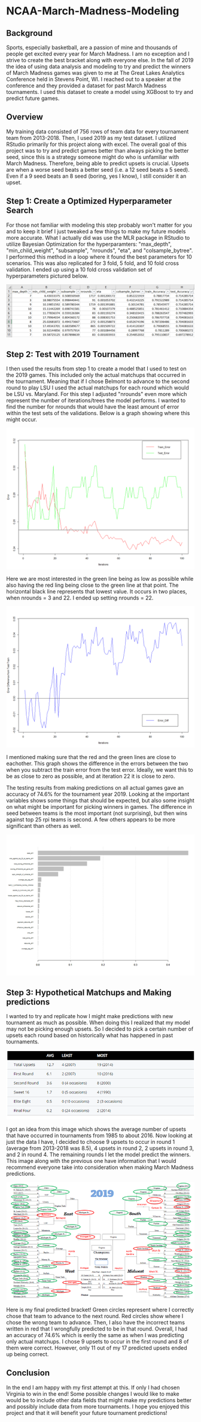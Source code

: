 # NCAA-March-Madness-Modeling

## Background

Sports, especially basketball, are a passion of mine and thousands of people get excited every year for March Madness. I am no exception and I strive to create the best bracket along with everyone else. In the fall of 2019 the idea of using data analysis and modeling to try and predict the winners of March Madness games was given to me at The Great Lakes Analytics Conference held in Stevens Point, WI. I reached out to a speaker at the conference and they provided a dataset for past March Madness tournaments. I used this dataset to create a model using XGBoost to try and predict future games.
<p>

## Overview

My training data consisted of 756 rows of team data for every tournament team from 2013-2018. Then, I used 2019 as my test dataset. I utilized RStudio primarily for this project along with excel. The overall goal of this project was to try and predict games better than always picking the better seed, since this is a strategy someone might do who is unfamiliar with March Madness. Therefore, being able to predict upsets is crucial. Upsets are when a worse seed beats a better seed (i.e. a 12 seed beats a 5 seed). Even if a 9 seed beats an 8 seed (boring, yes I know), I still consider it an upset.

## Step 1: Create a Optimized Hyperparameter Search

For those not familiar with modeling this step probably won't matter for you and to keep it brief I just tweaked a few things to make my future models more accurate. What I actually did was use the MLR package in RStudio to utilize Bayesian Optimization for the hyperparamters: "max_depth", "min_child_weight", "subsample", "nrounds", "eta", and "colsample_bytree". I performed this method in a loop where it found the best parameters for 10 scenarios. This was also replicated for 3 fold, 5 fold, and 10 fold cross validation. I ended up using a 10 fold cross validation set of hyperparameters pictured below.

![cv10_results](Images/cv10_results.png)




## Step 2: Test with 2019 Tournament

I then used the results from step 1 to create a model that I used to test on the 2019 games. This included only the actual matchups that occurred in the tournament. Meaning that if I chose Belmont to advance to the second round to play LSU I used the actual matchups for each round which would be LSU vs. Maryland. For this step I adjusted "nrounds" even more which represent the number of iterations/trees the model performs. I wanted to find the number for nrounds that would have the least amount of error within the test sets of the validations. Below is a graph showing where this might occur.




![nrounds_best](Images/nrounds_best.png)

Here we are most interested in the green line being as low as possible while also having the red ling being close to the green line at that point. The horizontal black line represents that lowest value. It occurs in two places, when nrounds = 3 and 22. I ended up setting nrounds = 22.




![error_diff](Images/error_diff.png)

I mentioned making sure that the red and the green lines are close to eachother. This graph shows the difference in the errors between the two when you subtract the train error from the test error. Ideally, we want this to be as close to zero as possible, and at iteration 22 it is close to zero.




The testing results from making predictions on all actual games gave an accuracy of 74.6% for the tournament year 2019. Looking at the important variables shows some things that should be expected, but also some insight on what might be important for picking winners in games. The difference in seed between teams is the most important (not surprising), but then wins against top 25 rpi teams is second. A few others appears to be more significant than others as well.

![important_variables](Images/important_variables.png)




## Step 3: Hypothetical Matchups and Making predictions

I wanted to try and replicate how I might make predictions with new tournament as much as possible. When doing this I realized that my model may not be picking enough upsets. So I decided to pick a certain number of upsets each round based on historically what has happened in past tournaments.




![Average_Upsets](Images/Average_Upsets.png)

I got an idea from this image which shows the average number of upsets that have occurred in tournaments from 1985 to about 2016. Now looking at just the data I have, I decided to choose 9 upsets to occur in round 1 (average from 2013-2018 was 8.5), 4 upsets in round 2, 2 upsets in round 3, and 2 in round 4. The remaining rounds I let the model predict the winners. This image along with the previous one have information that I would recommend everyone take into consideration when making March Madness predictions.




![2019_Pred_Bracket](Images/2019_Pred_Bracket.png)

Here is my final predicted bracket! Green circles represent where I correctly chose that team to advance to the next round. Red circles show where I chose the wrong team to advance. Then, I also have the incorrect teams written in red that I wrongfully predicted to be in that round. Overall, I had an accuracy of 74.6% which is eerily the same as when I was predicting only actual matchups. I chose 9 upsets to occur in the first round and 8 of them were correct. However, only 11 out of my 17 predicted upsets ended up being correct.




## Conclusion

In the end I am happy with my first attempt at this. If only I had chosen Virginia to win in the end! Some possible changes I would like to make would be to include other data fields that might make my predictions better and possibly include data from more tournaments. I hope you enjoyed this project and that it will benefit your future tournament predictions!

